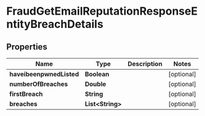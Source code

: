 

# FraudGetEmailReputationResponseEntityBreachDetails


## Properties

| Name | Type | Description | Notes |
|------------ | ------------- | ------------- | -------------|
|**haveibeenpwnedListed** | **Boolean** |  |  [optional] |
|**numberOfBreaches** | **Double** |  |  [optional] |
|**firstBreach** | **String** |  |  [optional] |
|**breaches** | **List&lt;String&gt;** |  |  [optional] |



